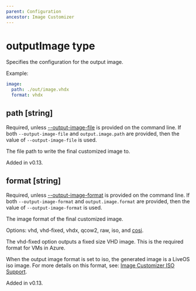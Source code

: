 ```yaml
---
parent: Configuration
ancestor: Image Customizer
---
```


# outputImage type

Specifies the configuration for the output image.

Example:

```yaml
image:
  path: ./out/image.vhdx
  format: vhdx
```

## path [string]

Required, unless
[--output-image-file](../cli.md#--output-image-filefile-path) is provided
on the command line. If both `--output-image-file` and `output.image.path`
are provided, then the value of `--output-image-file` is used.

The file path to write the final customized image to.

Added in v0.13.

## format [string]

Required, unless
[--output-image-format](../cli.md#--output-image-formatformat) is provided
on the command line. If both `--output-image-format` and
`output.image.format` are provided, then the value of
`--output-image-format` is used.

The image format of the final customized image.

Options: vhd, vhd-fixed, vhdx, qcow2, raw, iso, and [cosi](../cosi.md).

The vhd-fixed option outputs a fixed size VHD image. This is the required format for
VMs in Azure.

When the output image format is set to iso, the generated image is a LiveOS
iso image. For more details on this format, see:
[Image Customizer ISO Support](../../concepts/iso.md).

Added in v0.13.
